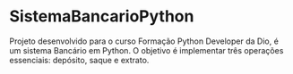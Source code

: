 # SistemaBancarioPython

Projeto desenvolvido para o curso Formação Python Developer da Dio, é um sistema Bancário em Python. O objetivo é implementar três operações essenciais: depósito, saque e extrato. 
